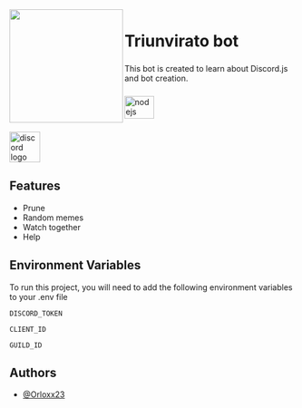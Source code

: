 <img align="left" height="200" src="https://i.imgur.com/C2ZE4ID.jpg"  />

###

<h1 align="left">Triunvirato bot</h1>

###

<p align="left">This bot is created to learn about Discord.js and bot creation.</p>

###

<div align="left">
  <img src="https://cdn.jsdelivr.net/gh/devicons/devicon/icons/nodejs/nodejs-original.svg" height="40" width="52" alt="nodejs logo"  />
</div>

###

<div align="left">
  <a href="https://discord.gg/nFuKjrGUqs" target="_blank">
    <img src="https://img.shields.io/static/v1?message=Discord&logo=discord&label=&color=7289DA&logoColor=white&labelColor=&style=for-the-badge" height="54" alt="discord logo"  />
  </a>
</div>

###

## Features

- Prune
- Random memes
- Watch together
- Help


## Environment Variables

To run this project, you will need to add the following environment variables to your .env file

`DISCORD_TOKEN`

`CLIENT_ID`

`GUILD_ID`


## Authors

- [@Orloxx23](https://github.com/Orloxx23)
